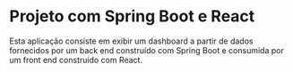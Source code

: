 # Projeto com Spring Boot e React

Esta aplicação consiste em exibir um dashboard a partir de dados fornecidos por um back end construído com Spring Boot e consumida por um front end construido com React.
